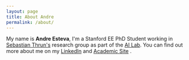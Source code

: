 ```yaml
---
layout: page
title: About Andre
permalink: /about/
---
```


My name is <strong>Andre Esteva</strong>, I'm a Stanford EE PhD Student working in
<a href="robots.stanford.edu" target="_blank"> Sebastian Thrun's</a>
research group as part of the 
<a href="ai.stanford.edu" target="_blank">AI Lab</a>. 
You can find out more about me on my 
<a href="https://www.linkedin.com/in/andre-esteva-ab6b2438" target="_blank">LinkedIn</a>
and [Academic Site](www.stanford.edu/~esteva)
.
